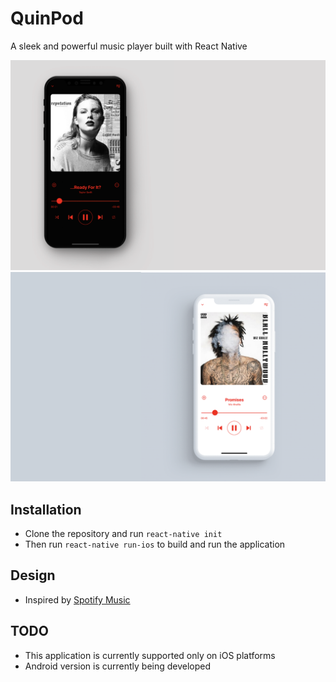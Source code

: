 # QuinPod
A sleek and powerful music player built with React Native

![cover](git-cover00.png)
![cover](Git-Cov.png)


## Installation
- Clone the repository and run `react-native init`
- Then run `react-native run-ios` to build and run the application

## Design
- Inspired by [Spotify Music]()

## TODO
- This application is currently supported only on iOS platforms
- Android version is currently being developed

